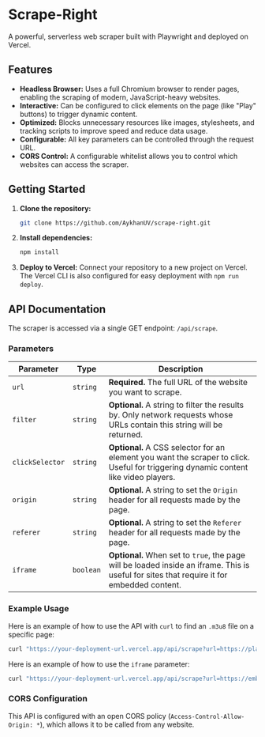 # Scrape-Right

A powerful, serverless web scraper built with Playwright and deployed on Vercel.

## Features

- **Headless Browser:** Uses a full Chromium browser to render pages, enabling the scraping of modern, JavaScript-heavy websites.
- **Interactive:** Can be configured to click elements on the page (like "Play" buttons) to trigger dynamic content.
- **Optimized:** Blocks unnecessary resources like images, stylesheets, and tracking scripts to improve speed and reduce data usage.
- **Configurable:** All key parameters can be controlled through the request URL.
- **CORS Control:** A configurable whitelist allows you to control which websites can access the scraper.

## Getting Started

1.  **Clone the repository:**
    ```bash
    git clone https://github.com/AykhanUV/scrape-right.git
    ```
2.  **Install dependencies:**
    ```bash
    npm install
    ```
3.  **Deploy to Vercel:**
    Connect your repository to a new project on Vercel. The Vercel CLI is also configured for easy deployment with `npm run deploy`.

## API Documentation

The scraper is accessed via a single GET endpoint: `/api/scrape`.

### Parameters

| Parameter       | Type     | Description                                                                                                                                 |
| --------------- | -------- | ------------------------------------------------------------------------------------------------------------------------------------------- |
| `url`           | `string` | **Required.** The full URL of the website you want to scrape.                                                                                 |
| `filter`        | `string` | **Optional.** A string to filter the results by. Only network requests whose URLs contain this string will be returned.                       |
| `clickSelector` | `string` | **Optional.** A CSS selector for an element you want the scraper to click. Useful for triggering dynamic content like video players.         |
| `origin`        | `string` | **Optional.** A string to set the `Origin` header for all requests made by the page.                                                       |
| `referer`       | `string` | **Optional.** A string to set the `Referer` header for all requests made by the page.                                                       |
| `iframe`        | `boolean`| **Optional.** When set to `true`, the page will be loaded inside an iframe. This is useful for sites that require it for embedded content. |

### Example Usage

Here is an example of how to use the API with `curl` to find an `.m3u8` file on a specific page:

```bash
curl "https://your-deployment-url.vercel.app/api/scrape?url=https://player.videasy.net/movie/557&clickSelector=.play-icon-main&filter=.m3u8"
```

Here is an example of how to use the `iframe` parameter:

```bash
curl "https://your-deployment-url.vercel.app/api/scrape?url=https://embed.lc/api/embed/tt2250912&iframe=true&filter=.m3u8"
```

### CORS Configuration

This API is configured with an open CORS policy (`Access-Control-Allow-Origin: *`), which allows it to be called from any website.